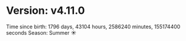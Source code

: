 # Version: v4.11.0
Time since birth: 1796 days, 43104 hours, 2586240 minutes, 155174400 seconds
Season: Summer ☀️
